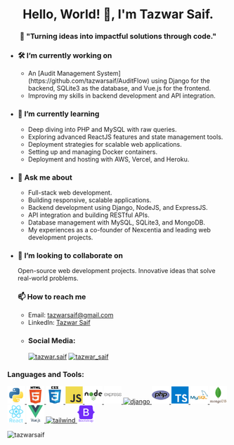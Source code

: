 <h1 align="center">Hello, World! 👋, I'm Tazwar Saif.</h1>
<h3 align="center">🌟 "Turning ideas into impactful solutions through code."</h3>

- <h3>🛠️ I’m currently working on</h3>
  <ul>
    <li>An [Audit Management System](https://github.com/tazwarsaif/AuditFlow) using
      Django for the backend, SQLite3 as the database, and Vue.js for the frontend.</li>
    <li>Improving my skills in backend development and API integration.</li>
  </ul>
- <h3>🌱 I’m currently learning</h3>
  <ul>
    <li>Deep diving into PHP and MySQL with raw queries.</li>
    <li>Exploring advanced ReactJS features and state management tools.</li>
    <li>Deployment strategies for scalable web applications.</li>
    <li>Setting up and managing Docker containers.</li>
    <li>Deployment and hosting with AWS, Vercel, and Heroku.</li>
  </ul>

- <h3>💬 Ask me about</h3>
  <ul>
    <li>Full-stack web development.</li>
    <li>Building responsive, scalable applications.</li>
    <li>Backend development using Django, NodeJS, and ExpressJS.</li>
    <li>API integration and building RESTful APIs.</li>
    <li>Database management with MySQL, SQLite3, and MongoDB.</li>
    <li>My experiences as a co-founder of Nexcentia and leading web development projects.</li>
  </ul>
- <h3> 🤝 I’m looking to collaborate on </h3>
  Open-source web development projects. Innovative ideas that solve real-world problems.
  <h3 align="left">📫 How to reach me</h3>
    <ul>
      <li>Email: <a href="mailto:tazwarsaif@gmail.com" target="blank">tazwarsaif@gmail.com</a></li>
      <li>LinkedIn: <a href="https://www.linkedin.com/in/tazwar-saif-a701b1247/" target="blank">Tazwar Saif</a></li>
      <li>
        <h3>Social Media:</h3> 
        <p align="left">
          <a href="https://fb.com/tazwar.saif" target="blank"><img align="center" src="https://raw.githubusercontent.com/rahuldkjain/github-profile-readme-generator/master/src/images/icons/Social/facebook.svg" alt="tazwar.saif" height="30" width="40" /></a>
            <a href="https://instagram.com/tazwar_saif" target="blank"><img align="center" src="https://raw.githubusercontent.com/rahuldkjain/github-profile-readme-generator/master/src/images/icons/Social/instagram.svg" alt="tazwar_saif" height="30" width="40" /></a>
        </p>
      </li>
    </ul>

<h3 align="left">Languages and Tools:</h3>

<p align="left">
  <a href="https://www.python.org" target="_blank" rel="noreferrer"> <img src="https://raw.githubusercontent.com/devicons/devicon/master/icons/python/python-original.svg" alt="python" width="40" height="40"/> </a>
  <a href="https://www.w3.org/html/" target="_blank" rel="noreferrer"> <img src="https://raw.githubusercontent.com/devicons/devicon/master/icons/html5/html5-original-wordmark.svg" alt="html5" width="40" height="40"/> </a>
  <a href="https://www.w3schools.com/css/" target="_blank" rel="noreferrer"> <img src="https://raw.githubusercontent.com/devicons/devicon/master/icons/css3/css3-original-wordmark.svg" alt="css3" width="40" height="40"/> </a>
  <a href="https://developer.mozilla.org/en-US/docs/Web/JavaScript" target="_blank" rel="noreferrer"> <img src="https://raw.githubusercontent.com/devicons/devicon/master/icons/javascript/javascript-original.svg" alt="javascript" width="40" height="40"/> </a>
   <a href="https://nodejs.org" target="_blank" rel="noreferrer"> <img src="https://raw.githubusercontent.com/devicons/devicon/master/icons/nodejs/nodejs-original-wordmark.svg" alt="nodejs" width="40" height="40"/> </a>
  <a href="https://expressjs.com" target="_blank" rel="noreferrer"> <img src="https://raw.githubusercontent.com/devicons/devicon/master/icons/express/express-original-wordmark.svg" alt="express" width="40" height="40"/> </a>
  <a href="https://www.djangoproject.com/" target="_blank" rel="noreferrer"> <img src="https://cdn.worldvectorlogo.com/logos/django.svg" alt="django" width="40" height="40"/> </a>
  <a href="https://www.php.net" target="_blank" rel="noreferrer"> <img src="https://raw.githubusercontent.com/devicons/devicon/master/icons/php/php-original.svg" alt="php" width="40" height="40"/> </a>
  <a href="https://www.typescriptlang.org/" target="_blank" rel="noreferrer"> <img src="https://raw.githubusercontent.com/devicons/devicon/master/icons/typescript/typescript-original.svg" alt="typescript" width="40" height="40"/> </a>
  <a href="https://www.mysql.com/" target="_blank" rel="noreferrer"> <img src="https://raw.githubusercontent.com/devicons/devicon/master/icons/mysql/mysql-original-wordmark.svg" alt="mysql" width="40" height="40"/> </a>
  <a href="https://www.mongodb.com/" target="_blank" rel="noreferrer"> <img src="https://raw.githubusercontent.com/devicons/devicon/master/icons/mongodb/mongodb-original-wordmark.svg" alt="mongodb" width="40" height="40"/> </a>
  <a href="https://reactjs.org/" target="_blank" rel="noreferrer"> <img src="https://raw.githubusercontent.com/devicons/devicon/master/icons/react/react-original-wordmark.svg" alt="react" width="40" height="40"/> </a>
  <a href="https://vuejs.org/" target="_blank" rel="noreferrer"> <img src="https://raw.githubusercontent.com/devicons/devicon/master/icons/vuejs/vuejs-original-wordmark.svg" alt="vuejs" width="40" height="40"/> </a>
  <a href="https://tailwindcss.com/" target="_blank" rel="noreferrer"> <img src="https://www.vectorlogo.zone/logos/tailwindcss/tailwindcss-icon.svg" alt="tailwind" width="40" height="40"/> </a>
  <a href="https://getbootstrap.com" target="_blank" rel="noreferrer"> <img src="https://raw.githubusercontent.com/devicons/devicon/master/icons/bootstrap/bootstrap-plain-wordmark.svg" alt="bootstrap" width="40" height="40"/> </a>     
</p>
<p><img align="center" src="https://github-readme-stats.vercel.app/api/top-langs?username=tazwarsaif&show_icons=true&locale=en&layout=compact" alt="tazwarsaif" /></p>
